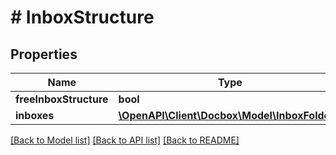 # # InboxStructure

## Properties

Name | Type | Description | Notes
------------ | ------------- | ------------- | -------------
**freeInboxStructure** | **bool** |  |
**inboxes** | [**\OpenAPI\Client\Docbox\Model\InboxFolder[]**](InboxFolder.md) |  | [optional]

[[Back to Model list]](../../README.md#models) [[Back to API list]](../../README.md#endpoints) [[Back to README]](../../README.md)
